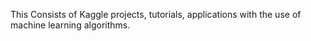 This Consists of Kaggle projects, tutorials, applications with the use of machine learning algorithms.
